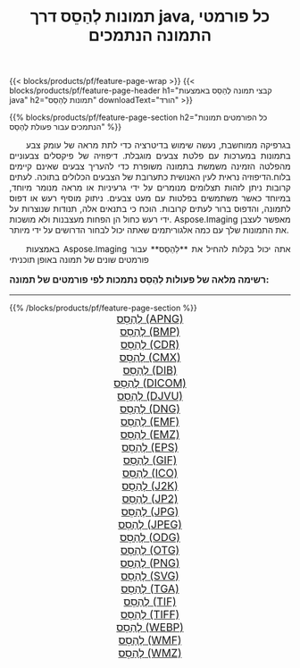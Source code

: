 ﻿---
title: תמונות לְהַסֵס דרך java, כל פורמטי התמונה הנתמכים 
weight: 3920
url: /he/java/dither/ 
lang: he
langdirlevel: 2
locales: zh-hans,ja,it,ru,de,es,fr,nl,id,lt,pl,pt,vi,tr,ko,zh-hant,ar,hi,th,sv,cs,uk,he
description: באמצעות Aspose.Imaging תוכל בקלות לְהַסֵס תמונות באמצעות java
---

{{< blocks/products/pf/feature-page-wrap >}}
{{< blocks/products/pf/feature-page-header h1="קבצי תמונה לְהַסֵס באמצעות java" h2="תמונות לְהַסֵס" downloadText="הורד" >}}


{{% blocks/products/pf/feature-page-section  h2="כל הפורמטים  תמונות הנתמכים עבור פעולת לְהַסֵס" %}}
<p align="justify" style="text-indent:2em;font-size:15px;">
בגרפיקה ממוחשבת, נעשה שימוש בדיטרציה כדי לתת מראה של עומק צבע בתמונות במערכות עם פלטת צבעים מוגבלת. דיפוזיה של פיקסלים צבעוניים מהפלטה הזמינה משמשת בתמונה משופרת כדי להעריך צבעים שאינם קיימים בלוח.הדיפוזיה נראית לעין האנושית כתערובת של הצבעים הכלולים בתוכה. לעתים קרובות ניתן לזהות תצלומים מנומרים על ידי גרעיניות או מראה מנומר מיוחד, במיוחד כאשר משתמשים בפלטות עם מעט צבעים. ניתוק מוסיף רעש או דפוס לתמונה, והדפוס ברור לעתים קרובות. הוכח כי בתנאים אלה, תנודות שנוצרות על ידי רעש כחול הן הפחות מעצבנות ולא מושכות. Aspose.Imaging מאפשר לעצבן את התמונות שלך עם כמה אלגוריתמים שאתה יכול לבחור הדרושים על ידי מיותר.
</p>
<p align="justify" style="text-indent:2em;font-size:15px;">
באמצעות Aspose.Imaging אתה יכול בקלות להחיל את **לְהַסֵס** עבור פורמטים שונים של תמונה באופן תוכניתי
</p>
<h3 style="margin-top:16px;">
רשימה מלאה של פעולות לְהַסֵס נתמכות לפי פורמטים של תמונה:
</h3>
<hr/>
{{% /blocks/products/pf/feature-page-section %}}
<div class="container-fluid productfamilypage bg-gray">
    <div class="convertypes bg-gray agp-content section">
        <div class="container">
		<div class="row other-converters" style="gap: 10px;font-size: 19px;text-align:center;">
		    <div class='col-md-3 other-converter remove-lp remove-rp'><a href="/imaging/he/java/dither/apng/" style="padding:15px;">לְהַסֵס (APNG)</a></div><div class='col-md-3 other-converter remove-lp remove-rp'><a href="/imaging/he/java/dither/bmp/" style="padding:15px;">לְהַסֵס (BMP)</a></div><div class='col-md-3 other-converter remove-lp remove-rp'><a href="/imaging/he/java/dither/cdr/" style="padding:15px;">לְהַסֵס (CDR)</a></div><div class='col-md-3 other-converter remove-lp remove-rp'><a href="/imaging/he/java/dither/cmx/" style="padding:15px;">לְהַסֵס (CMX)</a></div><div class='col-md-3 other-converter remove-lp remove-rp'><a href="/imaging/he/java/dither/dib/" style="padding:15px;">לְהַסֵס (DIB)</a></div><div class='col-md-3 other-converter remove-lp remove-rp'><a href="/imaging/he/java/dither/dicom/" style="padding:15px;">לְהַסֵס (DICOM)</a></div><div class='col-md-3 other-converter remove-lp remove-rp'><a href="/imaging/he/java/dither/djvu/" style="padding:15px;">לְהַסֵס (DJVU)</a></div><div class='col-md-3 other-converter remove-lp remove-rp'><a href="/imaging/he/java/dither/dng/" style="padding:15px;">לְהַסֵס (DNG)</a></div><div class='col-md-3 other-converter remove-lp remove-rp'><a href="/imaging/he/java/dither/emf/" style="padding:15px;">לְהַסֵס (EMF)</a></div><div class='col-md-3 other-converter remove-lp remove-rp'><a href="/imaging/he/java/dither/emz/" style="padding:15px;">לְהַסֵס (EMZ)</a></div><div class='col-md-3 other-converter remove-lp remove-rp'><a href="/imaging/he/java/dither/eps/" style="padding:15px;">לְהַסֵס (EPS)</a></div><div class='col-md-3 other-converter remove-lp remove-rp'><a href="/imaging/he/java/dither/gif/" style="padding:15px;">לְהַסֵס (GIF)</a></div><div class='col-md-3 other-converter remove-lp remove-rp'><a href="/imaging/he/java/dither/ico/" style="padding:15px;">לְהַסֵס (ICO)</a></div><div class='col-md-3 other-converter remove-lp remove-rp'><a href="/imaging/he/java/dither/j2k/" style="padding:15px;">לְהַסֵס (J2K)</a></div><div class='col-md-3 other-converter remove-lp remove-rp'><a href="/imaging/he/java/dither/jp2/" style="padding:15px;">לְהַסֵס (JP2)</a></div><div class='col-md-3 other-converter remove-lp remove-rp'><a href="/imaging/he/java/dither/jpg/" style="padding:15px;">לְהַסֵס (JPG)</a></div><div class='col-md-3 other-converter remove-lp remove-rp'><a href="/imaging/he/java/dither/jpeg/" style="padding:15px;">לְהַסֵס (JPEG)</a></div><div class='col-md-3 other-converter remove-lp remove-rp'><a href="/imaging/he/java/dither/odg/" style="padding:15px;">לְהַסֵס (ODG)</a></div><div class='col-md-3 other-converter remove-lp remove-rp'><a href="/imaging/he/java/dither/otg/" style="padding:15px;">לְהַסֵס (OTG)</a></div><div class='col-md-3 other-converter remove-lp remove-rp'><a href="/imaging/he/java/dither/png/" style="padding:15px;">לְהַסֵס (PNG)</a></div><div class='col-md-3 other-converter remove-lp remove-rp'><a href="/imaging/he/java/dither/svg/" style="padding:15px;">לְהַסֵס (SVG)</a></div><div class='col-md-3 other-converter remove-lp remove-rp'><a href="/imaging/he/java/dither/tga/" style="padding:15px;">לְהַסֵס (TGA)</a></div><div class='col-md-3 other-converter remove-lp remove-rp'><a href="/imaging/he/java/dither/tif/" style="padding:15px;">לְהַסֵס (TIF)</a></div><div class='col-md-3 other-converter remove-lp remove-rp'><a href="/imaging/he/java/dither/tiff/" style="padding:15px;">לְהַסֵס (TIFF)</a></div><div class='col-md-3 other-converter remove-lp remove-rp'><a href="/imaging/he/java/dither/webp/" style="padding:15px;">לְהַסֵס (WEBP)</a></div><div class='col-md-3 other-converter remove-lp remove-rp'><a href="/imaging/he/java/dither/wmf/" style="padding:15px;">לְהַסֵס (WMF)</a></div><div class='col-md-3 other-converter remove-lp remove-rp'><a href="/imaging/he/java/dither/wmz/" style="padding:15px;">לְהַסֵס (WMZ)</a></div>
                </div>
        </div>
    </div>
</div>
<br/>
